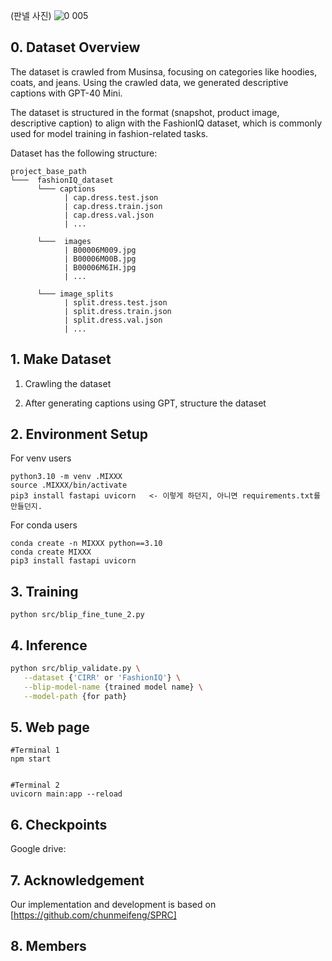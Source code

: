 (판넬 사진)
![0 005](https://github.com/user-attachments/assets/3cc590ee-6697-424e-b9fc-e20959e8163c)


## 0. Dataset Overview
The dataset is crawled from Musinsa, focusing on categories like hoodies, coats, and jeans. Using the crawled data, we generated descriptive captions with GPT-40 Mini.

The dataset is structured in the format (snapshot, product image, descriptive caption) to align with the FashionIQ dataset, which is commonly used for model training in fashion-related tasks.

Dataset has the following structure:

```
project_base_path
└───  fashionIQ_dataset
      └─── captions
            | cap.dress.test.json
            | cap.dress.train.json
            | cap.dress.val.json
            | ...
            
      └───  images
            | B00006M009.jpg
            | B00006M00B.jpg
            | B00006M6IH.jpg
            | ...
            
      └─── image_splits
            | split.dress.test.json
            | split.dress.train.json
            | split.dress.val.json
            | ...
```


## 1. Make Dataset
1. Crawling the dataset



2. After generating captions using GPT, structure the dataset





## 2. Environment Setup
For venv users
```
python3.10 -m venv .MIXXX
source .MIXXX/bin/activate
pip3 install fastapi uvicorn   <- 이렇게 하던지, 아니면 requirements.txt를 만들던지. 
```

For conda users
```
conda create -n MIXXX python==3.10
conda create MIXXX
pip3 install fastapi uvicorn 
```


## 3. Training
```
python src/blip_fine_tune_2.py
```




## 4. Inference 
```sh
python src/blip_validate.py \
   --dataset {'CIRR' or 'FashionIQ'} \
   --blip-model-name {trained model name} \
   --model-path {for path} 
```



## 5. Web page 
```
#Terminal 1
npm start

  
#Terminal 2
uvicorn main:app --reload 
```

## 6. Checkpoints
Google drive:



## 7. Acknowledgement
Our implementation and development is based on [https://github.com/chunmeifeng/SPRC]


## 8. Members
